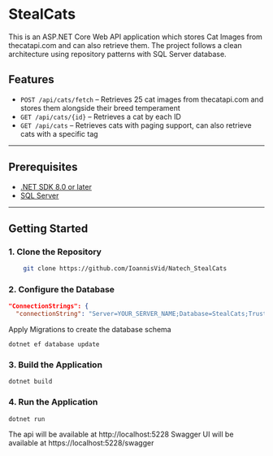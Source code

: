 # StealCats

This is an ASP.NET Core Web API application which stores Cat Images from thecatapi.com and can also retrieve them.
The project follows a clean architecture using repository patterns with SQL Server database.

## Features

- `POST /api/cats/fetch` – Retrieves 25 cat images from thecatapi.com and stores them alongside their breed temperament
- `GET /api/cats/{id}` – Retrieves a cat by each ID
- `GET /api/cats` – Retrieves cats with paging support, can also retrieve cats with a specific tag

---

## Prerequisites

- [.NET SDK 8.0 or later](https://dotnet.microsoft.com/en-us/download/dotnet/8.0)
- [SQL Server](https://www.microsoft.com/en-us/sql-server/sql-server-downloads)

---

## Getting Started

### 1. Clone the Repository

```bash
    git clone https://github.com/IoannisVid/Natech_StealCats
```
### 2. Configure the Database

```json
"ConnectionStrings": {
  "connectionString": "Server=YOUR_SERVER_NAME;Database=StealCats;Trusted_Connection=True;TrustServerCertificate=True;"
```
Apply Migrations to create the database schema
```CLI
dotnet ef database update
```
### 3. Build the Application
```CLI
dotnet build
```
### 4. Run the Application
```CLI
dotnet run
```
The api will be available at
http://localhost:5228
Swagger UI will be available at https://localhost:5228/swagger
